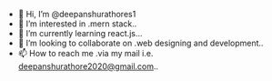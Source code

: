 - 👋 Hi, I’m @deepanshurathores1
- 👀 I’m interested in .mern stack..
- 🌱 I’m currently learning react.js...
- 💞️ I’m looking to collaborate on .web designing and development..
- 📫 How to reach me .via my mail i.e. deepanshurathore2020@gmail.com..

<!---
deepanshurathores1/deepanshurathores1 is a ✨ special ✨ repository because its `README.md` (this file) appears on your GitHub profile.
You can click the Preview link to take a look at your changes.
--->
